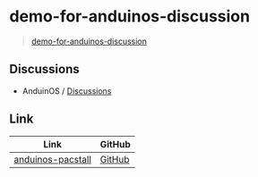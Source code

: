

# demo-for-anduinos-discussion

> [demo-for-anduinos-discussion](https://samwhelp.github.io/demo-for-anduinos-discussion/)




## Discussions

* AnduinOS / [Discussions](https://github.com/Anduin2017/AnduinOS/discussions)




## Link

| Link | GitHub |
| ---- | ------ |
| [anduinos-pacstall](https://samwhelp.github.io/anduinos-pacstall/) | [GitHub](https://github.com/samwhelp/anduinos-pacstall) |
